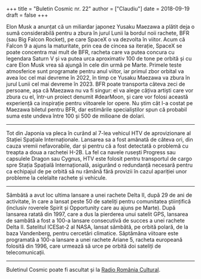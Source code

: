 +++
title = "Buletin Cosmic nr. 22"
author = ["Claudiu"]
date = 2018-09-19
draft = false
+++

Elon Musk a anunțat că un miliardar japonez Yusaku Maezawa a plătit deja o sumă considerabilă pentru a zbura în jurul Lunii la bordul noii rachete, BFR (sau Big Falcon Rocket), pe care SpaceX o va dezvolta în viitor. Acum că Falcon 9 a ajuns la maturitate, prin cea de cincea sa iterație, SpaceX se poate concentra mai mult de BFR, racheta care va putea concura cu legendara Saturn V și va putea urca aproximativ 100 de tone pe orbită și cu care Elon Musk vrea să ajungă în cele din urmă pe Marte. Primele teste atmosferice sunt programate pentru anul viitor, iar primul zbor orbital va avea loc cel mai devreme în 2022, în timp ce Yusaku Maezawa va zbura în jurul Lunii cel mai devreme în 2023. BFR poate transporta câteva zeci de persoane, așa că Maezawa nu va fi singur: el va alege câțiva artiști care vor zbura cu el, într-un proiect denumit #dearMoon, și care vor folosi această experiență ca inspirație pentru viitoarele lor opere. Nu știm cât l-a costat pe Maezawa biletul pentru BFR, dar estimările specialiștilor spun că probabil suma este undeva între 100 și 500 de milioane de dolari.

---

Tot din Japonia va pleca în curând al 7-lea vehicul HTV de aprovizionare al Stației Spațiale Internaționale. Lansarea sa a fost amânată de câteva ori, din cauza vremii nefavorabile, dar și pentru că a fost detectată o problemă cu treapta a doua a rachetei H-2B. La fel ca navele rusești Progress sau capsulele Dragon sau Cygnus, HTV este folosit pentru transportul de cargo spre Stația Spațială Internațională, asigurând o redundanță necesară pentru ca echipajul de pe orbită să nu rămână fără provizii în cazul apariției unor probleme la celelalte rachete și vehicule.

---

Sâmbătă a avut loc ultima lansare a unei rachete Delta II, după 29 de ani de activitate, în care a lansat peste 50 de sateliți pentru comunitatea științifică (inclusiv roverele Spirit și Opportunity care au ajuns pe Marte). După lansarea ratată din 1997, care a dus la pierderea unui satelit GPS, lansarea de sambătă a fost a 100-a lansare consecutivă de succes a unei rachete Delta II. Satelitul ICESat-2 al NASA, lansat sâmbătă, pe orbită polară, de la baza Vandenberg, pentru cercetări climatice. Săptămâna viitoare este programată a 100-a lansare a unei rachete Ariane 5, racheta europeană folosită din 1996, care urmează să urce pe orbită doi sateliți de telecomunicații.

---

Buletinul Cosmic poate fi ascultat și la [Radio România Cultural](https://radioromaniacultural.ro/buletin-cosmic-3/).